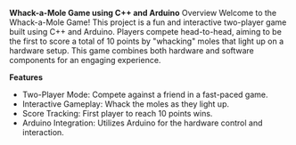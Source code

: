 **Whack-a-Mole Game using C++ and Arduino**
Overview
Welcome to the Whack-a-Mole Game! This project is a fun and interactive two-player game built using C++ and Arduino. Players compete head-to-head, aiming to be the first to score a total of 10 points by "whacking" moles that light up on a hardware setup. This game combines both hardware and software components for an engaging experience.

**Features**
- Two-Player Mode: Compete against a friend in a fast-paced game.
- Interactive Gameplay: Whack the moles as they light up.
- Score Tracking: First player to reach 10 points wins.
- Arduino Integration: Utilizes Arduino for the hardware control and interaction.
